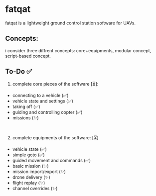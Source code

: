 # fatqat
fatqat is a lightweight ground control station software for UAVs.

## Concepts:
i consider three diffrent concepts: core+equipments, modular concept, script-based concept.

## To-Do ✅
1. complete core pieces of the software [⏳]:
- connecting to a vehicle (✅)
- vehicle state and settings (✅) 
- taking off (✅)
- guiding and controlling copter (✅)
- missions (✨)

<br>

2. complete equipments of the software: [⏳]
- vehicle state (✅)
- simple goto (✅)
- guided movement and commands (✅)
- basic mission (✨)
- mission import/export (✨)
- drone delivery (✨)
- flight replay (✨)
- channel overrides (✨)

